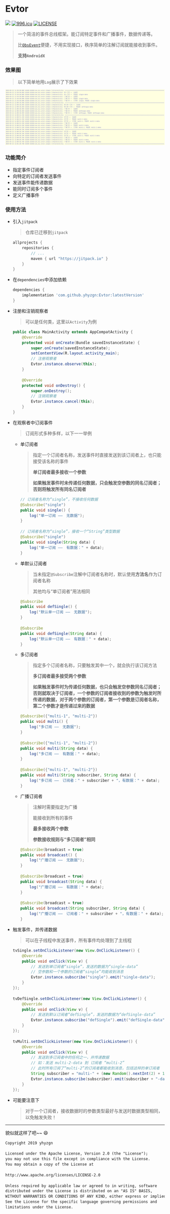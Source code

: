 # Evtor

![](https://jitpack.io/v/yhyzgn/Evtor.svg) [![996.icu](https://img.shields.io/badge/link-996.icu-red.svg)](https://996.icu) [![LICENSE](https://img.shields.io/badge/license-Anti%20996-blue.svg)](https://github.com/996icu/996.ICU/blob/master/LICENSE)

>   一个简洁的事件总线框架。能订阅特定事件和广播事件，数据传递等。
>
>   比[`ObsEvent`](https://github.com/yhyzgn/ObsEvent.git)便捷，不用实现接口，秩序简单的注解订阅就能接收到事件。
>
>   **支持`AndroidX`**

### 效果图

>   以下简单地用`Log`展示了下效果

![log](imgs/log.png)

### 功能简介

*   指定事件订阅者
*   向特定的订阅者发送事件
*   发送事件能传递数据
*   能同时订阅多个事件
*   定义广播事件

### 使用方法

* 引入`jitpack`

  > 仓库已迁移到`jitpack`

  ```groovy
  allprojects {
      repositories {
          // ...
          maven { url "https://jitpack.io" }
      }
  }
  ```

*   在`dependencies`中添加依赖

    ```groovy
    dependencies {
        implementation 'com.github.yhyzgn:Evtor:latestVersion'
    }
    ```

*   注册和注销观察者

    >   可以是任何类，这里以`Activity`为例

    ```java
    public class MainActivity extends AppCompatActivity {
        @Override
        protected void onCreate(Bundle savedInstanceState) {
            super.onCreate(savedInstanceState);
            setContentView(R.layout.activity_main);
            // 注册观察者
            Evtor.instance.observe(this);
        }
    
        @Override
        protected void onDestroy() {
            super.onDestroy();
            // 注销观察者
            Evtor.instance.cancel(this);
        }
    }
    ```

*   在观察者中订阅事件

    >   订阅形式多种多样，以下一一举例

    *   单订阅者

        >   指定一个订阅者名称，发送事件时直接发送到该订阅者上，也只能接受该名称的事件
        >
        >   **单订阅者最多接收一个参数**
        >
        >   **如果触发事件时未传递任何数据，只会触发空参数的同名订阅者；否则将触发所有同名订阅者**

        ```java
        // 订阅者名称为“single”，不接收任何数据
        @Subscribe("single")
        public void single() {
            log("单一订阅 ——　无数据");
        }
        
        // 订阅者名称为“single”，接收一个“String”类型数据
        @Subscribe("single")
        public void single(String data) {
            log("单一订阅 ——　有数据：" + data);
        }
        ```

    *   单默认订阅者

        >   当未指定`@Subscribe`注解中订阅者名称时，默认使用**方法名**作为订阅者名称
        >
        >   其他均与“单订阅者”用法相同

        ```java
        @Subscribe
        public void defSingle() {
            log("默认单一订阅 ——　无数据");
        }
        
        @Subscribe
        public void defSingle(String data) {
            log("默认单一订阅 ——　有数据：" + data);
        }
        ```

    *   多订阅者

        >   指定多个订阅者名称，只要触发其中一个，就会执行该订阅方法
        >
        >   **多订阅者最多接受两个参数**
        >
        >   **如果触发事件时为传递任何数据，也只会触发空参数同名订阅者；否则就取决于订阅者，一个参数的订阅者接收到的参数为触发时所传递的数据，对于两个参数的订阅者，第一个参数是订阅者名称，第二个参数才是传递过来的数据**

        ```java
        @Subscribe({"multi-1", "multi-2"})
        public void multi() {
            log("多订阅 ——　无数据");
        }
        
        @Subscribe({"multi-1", "multi-2"})
        public void multi(String data) {
            log("多订阅 ——　有数据：" + data);
        }
        
        @Subscribe({"multi-1", "multi-2"})
        public void multi(String subscriber, String data) {
            log("多订阅 ——　订阅者：" + subscriber + "，有数据：" + data);
        }
        ```

    *   广播订阅者

        >   注解时需要指定为广播
        >
        >   能接收到所有的事件
        >
        >   **最多接收两个参数**
        >
        >   **参数接收规则与“多订阅者”相同**

        ```java
        @Subscribe(broadcast = true)
        public void broadcast() {
            log("广播订阅 ——　无数据");
        }
        
        @Subscribe(broadcast = true)
        public void broadcast(String data) {
            log("广播订阅 ——　有数据：" + data);
        }
        
        @Subscribe(broadcast = true)
        public void broadcast(String subscriber, String data) {
            log("广播订阅 ——　订阅者：" + subscriber + "，有数据：" + data);
        }
        ```

*   触发事件，并传递数据

    >   可以在子线程中发送事件，所有事件均处理到了主线程

    ```java
    tvSingle.setOnClickListener(new View.OnClickListener() {
        @Override
        public void onClick(View v) {
            // 发送到单订阅者“single”，发送的数据为“single-data”
            // 空参数和一个参数的订阅者“single”均能收到消息
            Evtor.instance.subscribe("single").emit("single-data");
        }
    });
    
    tvDefSingle.setOnClickListener(new View.OnClickListener() {
        @Override
        public void onClick(View v) {
            // 发送到默认订阅者“defSingle”，发送的数据为“defSingle-data”
            Evtor.instance.subscribe("defSingle").emit("defSingle-data");
        }
    });
    
    tvMulti.setOnClickListener(new View.OnClickListener() {
        @Override
        public void onClick(View v) {
            // 发送到多订阅者中的任何之一，并传递数据
            // 如：发送 multi-2-data 到 订阅者 “multi-2”
            // 此时所有订阅了“multi-2”的订阅者都能收到消息，包括这样的单订阅者
            String subscriber = "multi-" + (new Random().nextInt(2) + 1);
            Evtor.instance.subscribe(subscriber).emit(subscriber + "-data");
        }
    });
    ```

*   可能要注意下

    >   对于一个订阅者，接收数据时的参数类型最好与发送时数据类型相同，以免触发失败！

-----

貌似就这样了吧~~ :smile:

```tex
Copyright 2019 yhyzgn

Licensed under the Apache License, Version 2.0 (the "License");
you may not use this file except in compliance with the License.
You may obtain a copy of the License at

http://www.apache.org/licenses/LICENSE-2.0

Unless required by applicable law or agreed to in writing, software
distributed under the License is distributed on an "AS IS" BASIS,
WITHOUT WARRANTIES OR CONDITIONS OF ANY KIND, either express or implied.
See the License for the specific language governing permissions and
limitations under the License.
```

